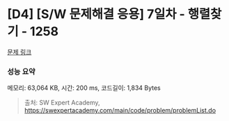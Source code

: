 # [D4] [S/W 문제해결 응용] 7일차 - 행렬찾기 - 1258 

[문제 링크](https://swexpertacademy.com/main/code/problem/problemDetail.do?contestProbId=AV18LoAqItcCFAZN) 

### 성능 요약

메모리: 63,064 KB, 시간: 200 ms, 코드길이: 1,834 Bytes



> 출처: SW Expert Academy, https://swexpertacademy.com/main/code/problem/problemList.do